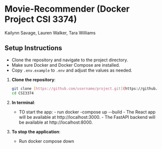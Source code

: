 # Movie-Recommender (Docker Project CSI 3374)
Kailynn Savage, Lauren Walker, Tara Williams 

## Setup Instructions

- Clone the repository and navigate to the project directory.
- Make sure Docker and Docker Compose are installed.
- Copy `.env.example` to `.env` and adjust the values as needed.


1. **Clone the repository**:
   ```bash
   git clone [https://github.com/username/project.git](https://github.com/laurengxwalker/CSI3374.git)
   cd CSI3374

2. **In terminal**:
   - TO start the app:
         - run docker -compose up --build
         - The React app will be available at http://localhost:3000.
         - The FastAPI backend will be available at http://localhost:8000.
  
4. **To stop the application**:
   - Run docker compose down 
